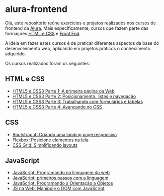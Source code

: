 # alura-frontend

Olá, este repositório reúne exercícios e projetos realizados nos cursos de frontend da [Alura](https://www.alura.com.br/). Mais especificamente, cursos que fazem parte das formações [HTML e CSS](https://www.alura.com.br/formacao-html-e-css) e [Front End](https://www.alura.com.br/formacao-front-end).

A ideia em fazer estes cursos é de praticar diferentes aspectos da base do desenvolvimento web, aplicando em projetos práticos o conhecimento adquirido.

Os cursos realizados foram os seguintes:

## HTML e CSS

- [HTML5 e CSS3 Parte 1: A primeira página da Web](https://github.com/fpsaraiva/alura-frontend/tree/main/html_css_parte_1)
- [HTML5 e CSS3 Parte 2: Posicionamento, listas e navegação](https://github.com/fpsaraiva/alura-frontend/tree/main/html_css_parte_2)
- [HTML5 e CSS3 Parte 3: Trabalhando com formulários e tabelas](https://github.com/fpsaraiva/alura-frontend/tree/main/html_css_parte_3)
- [HTML5 e CSS3 Parte 4: Avançando no CSS](https://github.com/fpsaraiva/alura-frontend/tree/main/html_css_parte_4)

 ## CSS

- [Bootstrap 4: Criando uma landing page responsiva](https://github.com/fpsaraiva/alura-frontend/tree/main/bootstrap_criando_lp_responsiva)
- [Flexbox: Posicione elementos na tela](https://github.com/fpsaraiva/alura-frontend/tree/main/flexbox)
- [CSS Grid: Simplificando layouts](https://github.com/fpsaraiva/alura-frontend/tree/main/css_grid_simplificando_layouts)

 ## JavaScript

 - [JavaScript: Programando na linguagem da web](https://github.com/fpsaraiva/alura-frontend/tree/main/js_linguagem_web)
 - [JavaScript: primeiros passos com a linguagem](https://github.com/fpsaraiva/alura-frontend/tree/main/js_primeiros_passos)
 - [JavaScript: Programando a Orientação a Objetos](https://github.com/fpsaraiva/alura-frontend/tree/main/js_orientacao_objetos)
 - [JS na Web: Manipule o DOM com JavaScript](https://github.com/fpsaraiva/alura-frontend/tree/main/js_web_dom)